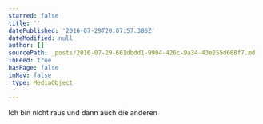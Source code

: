 ```yaml
---
starred: false
title: ''
datePublished: '2016-07-29T20:07:57.386Z'
dateModified: null
author: []
sourcePath: _posts/2016-07-29-661dbdd1-9904-426c-9a34-43e255d668f7.md
inFeed: true
hasPage: false
inNav: false
_type: MediaObject

---
```

Ich bin nicht raus und dann auch die anderen